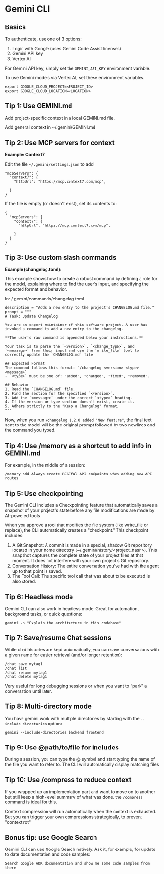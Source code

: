 # Gemini CLI 

## Basics

To authenticate, use one of 3 options:

1. Login with Google (uses Gemini Code Assist licenses)
2. Gemini API key
3. Vertex AI

For Gemini API key, simply set the `GEMINI_API_KEY` environment variable.

To use Gemini models via Vertex AI, set these environment variables.
```
export GOOGLE_CLOUD_PROJECT=<PROJECT_ID>
export GOOGLE_CLOUD_LOCATION=<LOCATION>
```


## Tip 1: Use GEMINI.md
Add project-specific context in a local GEMINI.md file.

Add general context in ~/.gemini/GEMINI.md

## Tip 2: Use MCP servers for context

**Example: Context7**

Edit the file `~/.gemini/settings.json` to add:
```
"mcpServers": {
  "context7": {
    "httpUrl": "https://mcp.context7.com/mcp",
    
  }
}
```

If the file is empty (or doesn't exist), set its contents to:
```
{
  "mcpServers": {
    "context7": {
      "httpUrl": "https://mcp.context7.com/mcp",
      
    }
  }
}
```

## Tip 3: Use custom slash commands
**Example (changelog.toml):**

This example shows how to create a robust command by defining a role for the model, explaining where to find the user's input, and specifying the expected format and behavior.

In: <project>/.gemini/commands/changelog.toml
```
description = "Adds a new entry to the project's CHANGELOG.md file."
prompt = """
# Task: Update Changelog

You are an expert maintainer of this software project. A user has invoked a command to add a new entry to the changelog.

**The user's raw command is appended below your instructions.**

Your task is to parse the `<version>`, `<change_type>`, and `<message>` from their input and use the `write_file` tool to correctly update the `CHANGELOG.md` file.

## Expected Format
The command follows this format: `/changelog <version> <type> <message>`
- `<type>` must be one of: "added", "changed", "fixed", "removed".

## Behavior
1. Read the `CHANGELOG.md` file.
2. Find the section for the specified `<version>`.
3. Add the `<message>` under the correct `<type>` heading.
4. If the version or type section doesn't exist, create it.
5. Adhere strictly to the "Keep a Changelog" format.
"""
```


Now, when you run `/changelog 1.2.0 added "New feature"`, the final text sent to the model will be the original prompt followed by two newlines and the command you typed.


## Tip 4: Use /memory as a shortcut to add info in GEMINI.md
For example, in the middle of a session:

```
/memory add Always create RESTful API endpoints when adding new API routes
```

## Tip 5: Use checkpointing
The Gemini CLI includes a Checkpointing feature that automatically saves a snapshot of your project's state before any file modifications are made by AI-powered tools

When you approve a tool that modifies the file system (like write_file or replace), the CLI automatically creates a "checkpoint." This checkpoint includes:

1. A Git Snapshot: A commit is made in a special, shadow Git repository located in your home directory (~/.gemini/history/<project_hash>). This snapshot captures the complete state of your project files at that moment. It does not interfere with your own project's Git repository.
2. Conversation History: The entire conversation you've had with the agent up to that point is saved.
3. The Tool Call: The specific tool call that was about to be executed is also stored.

## Tip 6: Headless mode 
Gemini CLI can also work in headless mode. Great for automation, background tasks, or quick questions:

```
gemini -p "Explain the architecture in this codebase"
```

## Tip 7: Save/resume Chat sessions 
While chat histories are kept automatically, you can save conversations with a given name for easier retrieval (and/or longer retention):

```
/chat save mytag1
/chat list
/chat resume mytag1
/chat delete mytag1
```

Very useful for long debugging sessions or when you want to “park” a conversation until later.

## Tip 8: Multi-directory mode
You have gemini work with multiple directories by starting with the `--include-directories` option:

```
gemini --include-directories backend frontend
```

## Tip 9: Use @path/to/file for includes 
During a session, you can type the @ symbol and start typing the name of the file you want to refer to. The CLI will automatically display matching files

## Tip 10: Use /compress to reduce context 
If you wrapped up an implementation part and want to move on to another but still keep a high-level summary of what was done, the `/compress` command is ideal for this.

Context compression will run automatically when the context is exhausted. But you can trigger your own compressions strategically, to prevent "context rot"

## Bonus tip: use Google Search
Gemini CLI can use Google Search natively. Ask it, for example, for update to date documentation and code samples:

```
Search Google ADK documentation and show me some code samples from there
```

